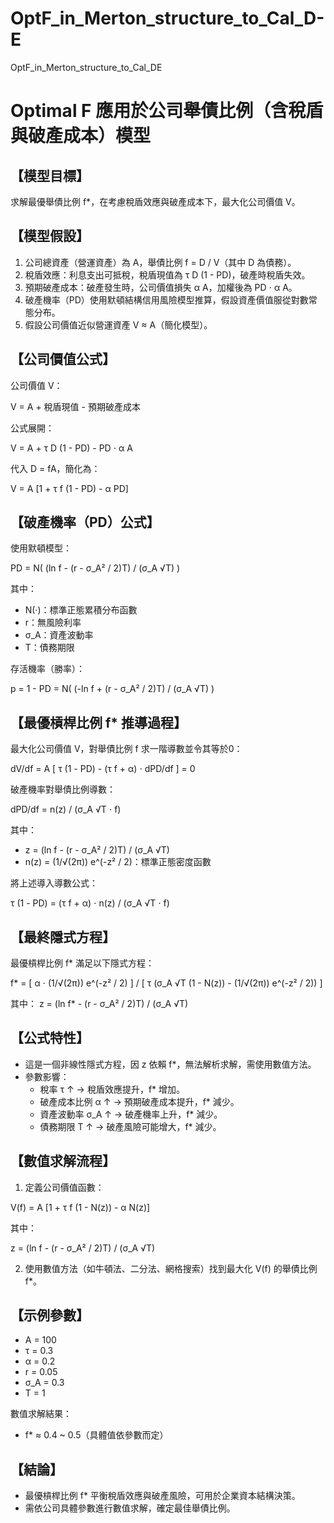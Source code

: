 # OptF_in_Merton_structure_to_Cal_D-E
OptF_in_Merton_structure_to_Cal_DE

Optimal F 應用於公司舉債比例（含稅盾與破產成本）模型
=============================================================

【模型目標】
-------------
求解最優舉債比例 f*，在考慮稅盾效應與破產成本下，最大化公司價值 V。

【模型假設】
-------------
1. 公司總資產（營運資產）為 A，舉債比例 f = D / V（其中 D 為債務）。
2. 稅盾效應：利息支出可抵稅，稅盾現值為 τ D (1 - PD)，破產時稅盾失效。
3. 預期破產成本：破產發生時，公司價值損失 α A，加權後為 PD ⋅ α A。
4. 破產機率（PD）使用默頓結構信用風險模型推算，假設資產價值服從對數常態分布。
5. 假設公司價值近似營運資產 V ≈ A（簡化模型）。

【公司價值公式】
-----------------
公司價值 V：

V = A + 稅盾現值 - 預期破產成本

公式展開：

V = A + τ D (1 - PD) - PD ⋅ α A

代入 D = fA，簡化為：

V = A [1 + τ f (1 - PD) - α PD]

【破產機率（PD）公式】
-----------------------
使用默頓模型：

PD = N( (ln f - (r - σ_A² / 2)T) / (σ_A √T) )

其中：
- N(·)：標準正態累積分布函數
- r：無風險利率
- σ_A：資產波動率
- T：債務期限

存活機率（勝率）：

p = 1 - PD = N( (-ln f + (r - σ_A² / 2)T) / (σ_A √T) )

【最優槓桿比例 f* 推導過程】
-----------------------------------
最大化公司價值 V，對舉債比例 f 求一階導數並令其等於0：

dV/df = A [ τ (1 - PD) - (τ f + α) ⋅ dPD/df ] = 0

破產機率對舉債比例導數：

dPD/df = n(z) / (σ_A √T ⋅ f)

其中：
- z = (ln f - (r - σ_A² / 2)T) / (σ_A √T)
- n(z) = (1/√(2π)) e^(-z² / 2)：標準正態密度函數

將上述導入導數公式：

τ (1 - PD) = (τ f + α) ⋅ n(z) / (σ_A √T ⋅ f)

【最終隱式方程】
----------------
最優槓桿比例 f* 滿足以下隱式方程：

f* = [ α ⋅ (1/√(2π)) e^(-z² / 2) ] / [ τ (σ_A √T (1 - N(z)) - (1/√(2π)) e^(-z² / 2)) ]

其中：
z = (ln f* - (r - σ_A² / 2)T) / (σ_A √T)

【公式特性】
-------------
- 這是一個非線性隱式方程，因 z 依賴 f*，無法解析求解，需使用數值方法。
- 參數影響：
  - 稅率 τ ↑ → 稅盾效應提升，f* 增加。
  - 破產成本比例 α ↑ → 預期破產成本提升，f* 減少。
  - 資產波動率 σ_A ↑ → 破產機率上升，f* 減少。
  - 債務期限 T ↑ → 破產風險可能增大，f* 減少。

【數值求解流程】
-----------------
1. 定義公司價值函數：

V(f) = A [1 + τ f (1 - N(z)) - α N(z)]

其中：

z = (ln f - (r - σ_A² / 2)T) / (σ_A √T)

2. 使用數值方法（如牛頓法、二分法、網格搜索）找到最大化 V(f) 的舉債比例 f*。

【示例參數】
-------------
- A = 100
- τ = 0.3
- α = 0.2
- r = 0.05
- σ_A = 0.3
- T = 1

數值求解結果：
- f* ≈ 0.4 ~ 0.5（具體值依參數而定）

【結論】
---------
- 最優槓桿比例 f* 平衡稅盾效應與破產風險，可用於企業資本結構決策。
- 需依公司具體參數進行數值求解，確定最佳舉債比例。
